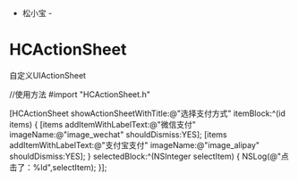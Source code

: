 - 松小宝 -
# HCActionSheet
自定义UIActionSheet

//使用方法
#import "HCActionSheet.h"

[HCActionSheet showActionSheetWithTitle:@"选择支付方式" itemBlock:^(id<HCActionSheetProtocol> items) {
        [items addItemWithLabelText:@"微信支付" imageName:@"image_wechat" shouldDismiss:YES];
        [items addItemWithLabelText:@"支付宝支付" imageName:@"image_alipay" shouldDismiss:YES];
    } selectedBlock:^(NSInteger selectItem) {
        NSLog(@"点击了：%ld",selectItem);
    }];
    
    
